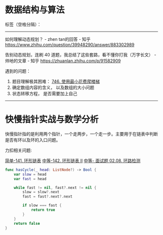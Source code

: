 ﻿# 数据结构与算法

标签（空格分隔）： 

---

如何理解动态规划？ - zhen tan的回答 - 知乎
https://www.zhihu.com/question/39948290/answer/883302989

告别动态规划，连刷 40 道题，我总结了这些套路，看不懂你打我（万字长文） - 帅地的文章 - 知乎
https://zhuanlan.zhihu.com/p/91582909


遇到的问题：

1. 题目理解极其困难： [746. 使用最小花费爬楼梯](https://leetcode-cn.com/problems/min-cost-climbing-stairs/)
2. 确定数组内容的含义， 以及数组的大小问题
3. 状态转移方程， 是否需要加上自己


----

# 快慢指针实战与数学分析

快慢指针指的是利用两个指针，一个走两步，一个走一步。主要用于在链表中判断是否有环以及环的入口问题。

力扣相关问题: 

[简单-141. 环形链表](https://leetcode-cn.com/problems/linked-list-cycle/)
[中等-142. 环形链表 II](https://leetcode-cn.com/problems/linked-list-cycle-ii/)
[中等- 面试题 02.08. 环路检测](https://leetcode-cn.com/problems/linked-list-cycle-lcci/)


```swift
func hasCycle(_ head: ListNode?) -> Bool {
    var slow = head
    var fast = head

    while fast != nil, fast?.next != nil {
        slow = slow?.next
        fast = fast?.next?.next

        if slow === fast {
            return true
        }        
    }
    return false
}
```